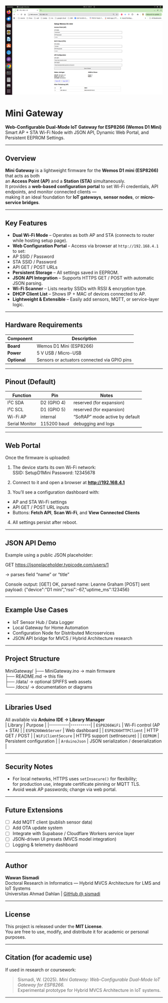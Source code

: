 <!-- Social Preview Metadata -->
<meta property="og:title" content="Mini Gateway — Web-Configurable IoT Gateway for ESP8266">
<meta property="og:description" content="Smart dual-mode Wi-Fi gateway with JSON API, web dashboard, and DHCP scanner for Wemos D1 mini. Built with Arduino and ESP8266WebServer.">
<meta property="og:image" content="https://raw.githubusercontent.com/sismadi/mini-gateway/main/docs/banner.png">
<meta property="og:type" content="website">
<meta property="og:url" content="https://github.com/sismadi/mini-gateway">
<meta name="twitter:card" content="summary_large_image">

<!-- Banner -->
<p align="center">
  <img src="./minigateway.png" alt="Mini Gateway Banner">
</p>

# Mini Gateway

**Web-Configurable Dual-Mode IoT Gateway for ESP8266 (Wemos D1 Mini)**  
Smart AP + STA Wi-Fi Node with JSON API, Dynamic Web Portal, and Persistent EEPROM Settings.

---

## Overview
**Mini Gateway** is a lightweight firmware for the **Wemos D1 mini (ESP8266)** that acts as both  
an **Access Point (AP)** and a **Station (STA)** simultaneously.  
It provides a **web-based configuration portal** to set Wi-Fi credentials, API endpoints, and monitor connected clients —  
making it an ideal foundation for **IoT gateways**, **sensor nodes**, or **micro-service bridges**.

---

## Key Features
-  **Dual Wi-Fi Mode** – Operates as both AP and STA (connects to router while hosting setup page).  
-  **Web Configuration Portal** – Access via browser at `http://192.168.4.1`  
  to set:  
  - AP SSID / Password  
  - STA SSID / Password  
  - API GET / POST URLs  
-  **Persistent Storage** – All settings saved in EEPROM.  
-  **JSON API Integration** – Supports HTTPS GET / POST with automatic JSON parsing.  
-  **Wi-Fi Scanner** – Lists nearby SSIDs with RSSI & encryption type.  
-  **DHCP Client List** – Shows IP + MAC of devices connected to AP.  
-  **Lightweight & Extensible** – Easily add sensors, MQTT, or service-layer logic.

---

## Hardware Requirements
| Component | Description |
|------------|--------------|
| **Board** | Wemos D1 Mini (ESP8266) |
| **Power** | 5 V USB / Micro-USB |
| **Optional** | Sensors or actuators connected via GPIO pins |

---

## Pinout (Default)
| Function | Pin | Notes |
|-----------|-----|-------|
| I²C SDA | D2 (GPIO 4) | reserved (for expansion) |
| I²C SCL | D1 (GPIO 5) | reserved (for expansion) |
| Wi-Fi AP | internal | “SoftAP” mode active by default |
| Serial Monitor | 115200 baud | debugging and logs |

---

## Web Portal
Once the firmware is uploaded:

1. The device starts its own Wi-Fi network:  
SSID: SetupD1Mini
Password: 12345678

2. Connect to it and open a browser at **http://192.168.4.1**  
3. You’ll see a configuration dashboard with:
- AP and STA Wi-Fi settings  
- API GET / POST URL inputs  
- Buttons: **Fetch API**, **Scan Wi-Fi**, and **View Connected Clients**
4. All settings persist after reboot.

---

## JSON API Demo
Example using a public JSON placeholder:

GET https://jsonplaceholder.typicode.com/users/1

→ parses field “name” or “title”


Console output:
[GET] OK, parsed name: Leanne Graham
[POST] sent payload: {"device":"D1 mini","rssi":-67,"uptime_ms":123456}


---

## Example Use Cases
- IoT Sensor Hub / Data Logger  
- Local Gateway for Home Automation  
- Configuration Node for Distributed Microservices  
- JSON API bridge for MVCS / Hybrid Architecture research

---

## Project Structure

MiniGateway/
├── MiniGateway.ino → main firmware  
├── README.md → this file  
├── /data/ → optional SPIFFS web assets  
└── /docs/ → documentation or diagrams  



---

## Libraries Used
All available via **Arduino IDE → Library Manager**  
| Library | Purpose |
|----------|----------|
| `ESP8266WiFi` | Wi-Fi control (AP + STA) |
| `ESP8266WebServer` | Web dashboard |
| `ESP8266HTTPClient` | HTTP GET / POST |
| `WiFiClientSecure` | HTTPS support (setInsecure) |
| `EEPROM` | Persistent configuration |
| `ArduinoJson` | JSON serialization / deserialization |

---

## Security Notes
- For local networks, HTTPS uses `setInsecure()` for flexibility;  
  for production use, integrate certificate pinning or MQTT TLS.
- Avoid weak AP passwords; change via web portal.

---

## Future Extensions
- [ ] Add MQTT client (publish sensor data)  
- [ ] Add OTA update system  
- [ ] Integrate with Supabase / Cloudflare Workers service layer  
- [ ] JSON-driven UI presets (MVCS model integration)  
- [ ] Logging & telemetry dashboard

---

## Author
**Wawan Sismadi**  
Doctoral Research in Informatics — Hybrid MVCS Architecture for LMS and IoT Systems  
Universitas Ahmad Dahlan | [GitHub @ sismadi](https://github.com/sismadi)

---

## License
This project is released under the **MIT License**.  
You are free to use, modify, and distribute it for academic or personal purposes.

---

## Citation (for academic use)
If used in research or coursework:

> Sismadi, W. (2025). *Mini Gateway: Web-Configurable Dual-Mode IoT Gateway for ESP8266.*  
> Experimental prototype for Hybrid MVCS Architecture in IoT systems.

---


